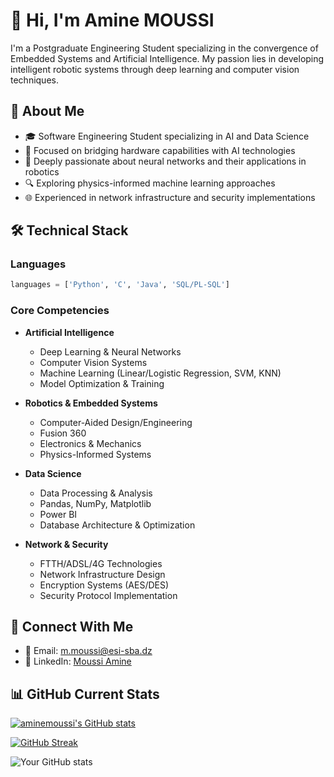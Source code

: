 # 👋 Hi, I'm Amine MOUSSI

I'm a Postgraduate Engineering Student specializing in the convergence of Embedded Systems and Artificial Intelligence. My passion lies in developing intelligent robotic systems through deep learning and computer vision techniques.

## 🎯 About Me

- 🎓 Software Engineering Student specializing in AI and Data Science
- 🤖 Focused on bridging hardware capabilities with AI technologies
- 🧠 Deeply passionate about neural networks and their applications in robotics
- 🔍 Exploring physics-informed machine learning approaches
- 🌐 Experienced in network infrastructure and security implementations

## 🛠️ Technical Stack

### Languages
```python
languages = ['Python', 'C', 'Java', 'SQL/PL-SQL']
```



### Core Competencies
- **Artificial Intelligence**
  - Deep Learning & Neural Networks
  - Computer Vision Systems
  - Machine Learning (Linear/Logistic Regression, SVM, KNN)
  - Model Optimization & Training

- **Robotics & Embedded Systems**
  - Computer-Aided Design/Engineering
  - Fusion 360
  - Electronics & Mechanics
  - Physics-Informed Systems

- **Data Science**
  - Data Processing & Analysis
  - Pandas, NumPy, Matplotlib
  - Power BI
  - Database Architecture & Optimization

- **Network & Security**
  - FTTH/ADSL/4G Technologies
  - Network Infrastructure Design
  - Encryption Systems (AES/DES)
  - Security Protocol Implementation





## 🔗 Connect With Me

- 📧 Email: m.moussi@esi-sba.dz
- 💼 LinkedIn: [Moussi Amine](https://www.linkedin.com/in/moussi-amine-0566062a6/)

## 📊 GitHub Current Stats


[![aminemoussi's GitHub stats](https://github-readme-stats.vercel.app/api/top-langs?username=aminemoussi&theme=dark&show_icons=true)](https://github.com/aminemoussi)

[![GitHub Streak](https://streak-stats.demolab.com?user=aminemoussi&theme=dark&hide_border=true&border_radius=5&mode=weekly&hide_current_streak=true&hide_longest_streak=true)](https://git.io/streak-stats)

![Your GitHub stats](https://github-readme-stats.vercel.app/api?username=aminemoussi&show_icons=true&theme=dark)



